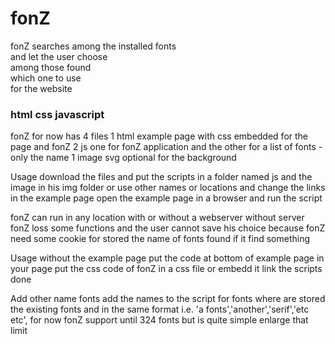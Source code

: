 # fonZ

fonZ 
searches among the installed fonts  
and let the user choose  
among those found  
which one to use  
for the website  

### html css javascript

fonZ for now has 4 files
1 html example page with css embedded for the page and fonZ
2 js one for fonZ application and the other for a list of fonts - only the name
1 image svg optional for the background

Usage
download the files and put the scripts in a folder named js
and the image in his img folder
or use other names or locations and change the links in the example page
open the example page in a browser and run the script

fonZ can run in any location with or without a webserver
without server fonZ loss some functions and the user cannot save his choice
because fonZ need some cookie for stored the name of fonts found
if it find something


Usage without the example page
put the code at bottom of example page in your page
put the css code of fonZ in a css file or embedd it
link the scripts
done


Add other name fonts
add the names to the script for fonts where are stored the existing fonts and in the same format i.e. 'a fonts','another','serif','etc etc',
for now fonZ support until 324 fonts 
but is quite simple enlarge that limit 

